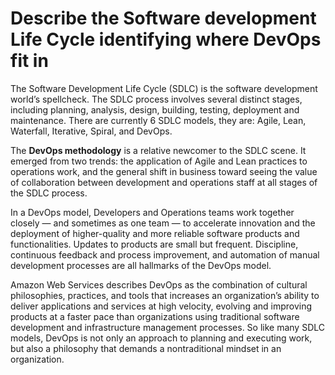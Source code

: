 # Describe the Software development Life Cycle identifying where DevOps fit in

The Software Development Life Cycle (SDLC) is the software development world’s spellcheck. 
The SDLC process involves several distinct stages, including planning, analysis, design, building, testing, deployment and maintenance.
There are currently 6 SDLC models, they are: Agile, Lean, Waterfall, Iterative, Spiral, and DevOps.

The **DevOps methodology** is a relative newcomer to the SDLC scene. 
It emerged from two trends: the application of Agile and Lean practices to operations work, and the general shift in business toward seeing the value of collaboration 
between development and operations staff at all stages of the SDLC process.

In a DevOps model, Developers and Operations teams work together closely — and sometimes as one team — to accelerate innovation and the deployment of higher-quality 
and more reliable software products and functionalities. Updates to products are small but frequent. Discipline, continuous feedback and process improvement, 
and automation of manual development processes are all hallmarks of the DevOps model.

Amazon Web Services describes DevOps as the combination of cultural philosophies, practices, 
and tools that increases an organization’s ability to deliver applications and services at high velocity, 
evolving and improving products at a faster pace than organizations using traditional software development 
and infrastructure management processes. So like many SDLC models, DevOps is not only an approach to planning and executing work, 
but also a philosophy that demands a nontraditional mindset in an organization.

